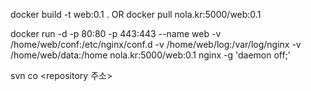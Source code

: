 docker build -t web:0.1 . OR docker pull nola.kr:5000/web:0.1 

docker run -d -p 80:80 -p 443:443 --name web -v /home/web/conf:/etc/nginx/conf.d  -v /home/web/log:/var/log/nginx -v /home/web/data:/home nola.kr:5000/web:0.1 nginx -g 'daemon off;'

svn co <repository 주소>

